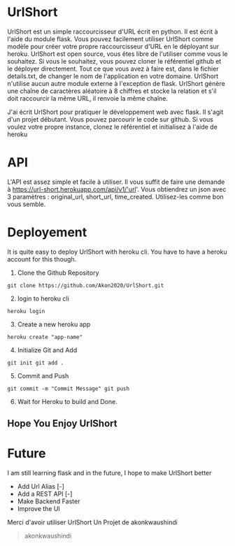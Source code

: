 # UrlShort

UrlShort est un simple raccourcisseur d'URL écrit en python. Il est écrit à l'aide du module flask. Vous pouvez facilement utiliser UrlShort comme modèle pour créer votre propre raccourcisseur d'URL en le déployant sur heroku. UrlShort est open source, vous êtes libre de l'utiliser comme vous le souhaitez. Si vous le souhaitez, vous pouvez cloner le référentiel github et le déployer directement. Tout ce que vous avez à faire est, dans le fichier details.txt, de changer le nom de l'application en votre domaine. UrlShort n'utilise aucun autre module externe à l'exception de flask. UrlShort génère une chaîne de caractères aléatoire à 8 chiffres et stocke la relation et s'il doit raccourcir la même URL, il renvoie la même chaîne.

J'ai écrit UrlShort pour pratiquer le développement web avec flask. Il s'agit d'un projet débutant. Vous pouvez parcourir le code sur github. Si vous voulez votre propre instance, clonez le référentiel et initialisez à l'aide de heroku

# API

L'API est assez simple et facile à utiliser. Il vous suffit de faire une demande à <https://url-short.herokuapp.com/api/v1/'url>'. Vous obtiendrez un json avec 3 paramètres : original_url, short_url, time_created. Utilisez-les comme bon vous semble.


# Deployement

It is quite easy to deploy UrlShort with heroku cli. You have to have a heroku account for this though.

1. Clone the Github Repository  

`git clone https://github.com/Akon2020/UrlShort.git`

2. login to heroku cli

`heroku login`

3. Create a new heroku app

`heroku create "app-name"`

4. Initialize Git and Add

`git init
git add .`

5. Commit and Push

`git commit -m "Commit Message"
git push`

6. Wait for Heroku to build and Done.

## Hope You Enjoy UrlShort

# Future

I am still learning flask and in the future, I hope to make UrlShort better

- Add Url Alias [-]
- Add a REST API [-]
- Make Backend Faster
- Improve the UI

Merci d'avoir utiliser UrlShort
Un Projet de akonkwaushindi

> akonkwaushindi
